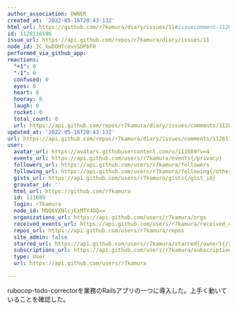 ```yaml
---
author_association: OWNER
created_at: '2022-05-16T20:43:13Z'
html_url: https://github.com/r7kamura/diary/issues/11#issuecomment-1128116596
id: 1128116596
issue_url: https://api.github.com/repos/r7kamura/diary/issues/11
node_id: IC_kwDOHTcevs5DPbF0
performed_via_github_app: 
reactions:
  "+1": 0
  "-1": 0
  confused: 0
  eyes: 0
  heart: 0
  hooray: 0
  laugh: 0
  rocket: 0
  total_count: 0
  url: https://api.github.com/repos/r7kamura/diary/issues/comments/1128116596/reactions
updated_at: '2022-05-16T20:43:13Z'
url: https://api.github.com/repos/r7kamura/diary/issues/comments/1128116596
user:
  avatar_url: https://avatars.githubusercontent.com/u/111689?v=4
  events_url: https://api.github.com/users/r7kamura/events{/privacy}
  followers_url: https://api.github.com/users/r7kamura/followers
  following_url: https://api.github.com/users/r7kamura/following{/other_user}
  gists_url: https://api.github.com/users/r7kamura/gists{/gist_id}
  gravatar_id: ''
  html_url: https://github.com/r7kamura
  id: 111689
  login: r7kamura
  node_id: MDQ6VXNlcjExMTY4OQ==
  organizations_url: https://api.github.com/users/r7kamura/orgs
  received_events_url: https://api.github.com/users/r7kamura/received_events
  repos_url: https://api.github.com/users/r7kamura/repos
  site_admin: false
  starred_url: https://api.github.com/users/r7kamura/starred{/owner}{/repo}
  subscriptions_url: https://api.github.com/users/r7kamura/subscriptions
  type: User
  url: https://api.github.com/users/r7kamura

---
```

rubocop-todo-correctorを業務のRailsアプリの一つに導入した。上手く動いていることを確認した。